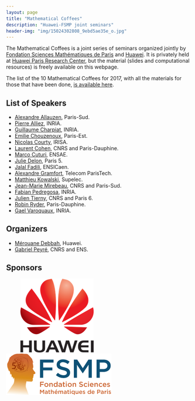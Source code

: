 ```yaml
---
layout: page
title: "Mathematical Coffees"
description: "Huawei-FSMP joint seminars"
header-img: "img/15024302808_9ebd5ae35e_o.jpg"
---
```


The Mathematical Coffees is a joint series of seminars organized jointly by [Fondation Sciences Mathématiques de Paris](http://www.sciencesmaths-paris.fr/) and [Huawei](http://www.huawei.com). It is privately held at [Huawei Paris Research Center]((https://www.huawei.eu/research-and-innovation)), but the material (slides and computational resources) is freely available on this webpage.  

The list of the 10 Mathematical Coffees for 2017, with all the materials for those that have been done, [is available here](./listing).

List of Speakers
-----

- [Alexandre Allauzen](https://perso.limsi.fr/allauzen/webpages/pmwiki.php), Paris-Sud.
- [Pierre Alliez](https://team.inria.fr/titane/pierre-alliez/), INRIA.
- [Guillaume Charpiat](https://www.lri.fr/~gcharpia/), INRIA.
- [Emilie Chouzenoux](http://www-syscom.univ-mlv.fr/~chouzeno/), Paris-Est.
- [Nicolas Courty](http://people.irisa.fr/Nicolas.Courty/), IRISA.  
- [Laurent Cohen](https://www.ceremade.dauphine.fr/~cohen/), CNRS and Paris-Dauphine.  
- [Marco Cuturi](http://marcocuturi.net/), ENSAE.
- [Julie Delon](https://delon.wp.imt.fr/), Paris 5.  
- [Jalal Fadili](https://fadili.users.greyc.fr/), ENSICaen.  
- [Alexandre Gramfort](http://alexandre.gramfort.net/), Telecom ParisTech.  
- [Matthieu Kowalski](http://webpages.lss.supelec.fr/perso/matthieu.kowalski/), Supelec.
- [Jean-Marie Mirebeau](https://www.math.u-psud.fr/~mirebeau/Main_page.html), CNRS and Paris-Sud.  
- [Fabian Pedregosa](http://fa.bianp.net/), INRIA.
- [Julien Tierny](http://www-pequan.lip6.fr/~tierny/), CNRS and Paris 6.  
- [Robin Ryder](https://sites.google.com/site/robryd/), Paris-Dauphine.  
- [Gael Varoquaux](http://gael-varoquaux.info/), INRIA.

Organizers
-----

- [Mérouane Debbah](merouane.debbah@huawei.com), Huawei.
- [Gabriel Peyré](http://www.gpeyre.com), CNRS and ENS.

Sponsors
-----
&nbsp;&nbsp;&nbsp;&nbsp;
&nbsp;&nbsp;&nbsp;&nbsp;
[![Huawei](./img/logo-huawei.png)](http://www.huawei.com)
&nbsp;&nbsp;&nbsp;&nbsp;
&nbsp;&nbsp;&nbsp;&nbsp;
[![FSMP](./img/logo-fsmp.png)](http://www.sciencesmaths-paris.fr/)
